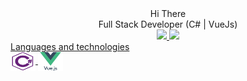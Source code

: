 <div align="center">
 Hi There 
</div>

<div align="center">
Full Stack Developer (C# | VueJs)
 </div>
 
<div align="center">
<a href="https://github.com/JhonathanLemos">
<img height="180em" src="https://github-readme-stats.vercel.app/api/top-langs/?username=JhonathanLemos&layout=compact&langs_count=7&theme=dracula"/>
<img height="180em" src="https://github-readme-stats.vercel.app/api?username=JhonathanLemos&show_icons=true&theme=dracula&include_all_commits=true&count_private=true"/>
</div>
 
 

 
 <div>
  Languages and technologies
  
  
<div>
  
 
 <div>
  <img align="center" alt="" height="30" width="40" src="https://github.com/devicons/devicon/blob/master/icons/csharp/csharp-line.svg">
    <img align="center" alt="" height="30" width="40" src="https://github.com/devicons/devicon/blob/master/icons/vuejs/vuejs-original-wordmark.svg">
  <div>

 

